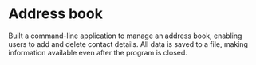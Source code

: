 # Address book
Built a command-line application to manage an address book, enabling users to add and delete contact details. All data is saved to a file, making information available even after the program is closed.
